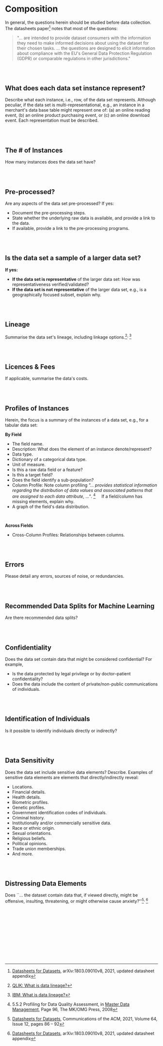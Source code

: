 
# Composition

In general, the questions herein should be studied before data collection.  The datasheets paper[^datasheets] notes that most of the questions:

<blockquote>
  "… are intended to provide dataset consumers with the information they need to make informed decisions about using the dataset for their chosen tasks. … the questions are designed to elicit information about compliance with the EU's General Data Protection Regulation (GDPR) or comparable regulations in other jurisdictions."
</blockquote>

<br>
<br>

## What does each data set instance represent?

Describe what each instance, i.e., row, of the data set represents.  Although peculiar, if the data set is multi-representational, e.g., an instance in a merchant's data base table might represent one of: (a) an online reading event, (b) an online product purchasing event, or \(c\) an online download event.  Each representation must be described.

<br>
<br>

## The # of Instances

How many instances does the data set have?

<br>
<br>

## Pre-processed?

Are any aspects of the data set pre-processed?  If yes:

<ul class="disc">
    <li class="disc">Document the pre-processing steps.</li>
    <li class="disc">State whether the underlying raw data is available, and provide a link to the data.</li>
    <li class="disc">If available, provide a link to the pre-processing programs.</li>
</ul>

<br>
<br>

## Is the data set a sample of a larger data set?

**If yes:**

<ul class="disc">
    <li class="disc"><b>If the data set is representative</b> of the larger data set: How was representativeness verified/validated?</li>
    <li class="disc"><b>If the data set is not representative</b> of the larger data set, e.g., is a geographically focused subset, explain why.</li>
</ul>

<br>
<br>

## Lineage

Summarise the data set's lineage, including linkage options.[^lineage-qlik]<sup>, </sup>[^lineage-ibm]

<br>
<br>

## Licences & Fees

If applicable, summarise the data's costs.

<br>
<br>

## Profiles of Instances

Herein, the focus is a summary of the instances of a data set, e.g., for a tabular data set:

**By Field**

* The field name.
* Description: What does the element of an instance denote/represent?
* Data type.
* Dictionary of a categorical data type.
* Unit of measure.
* Is this a raw data field or a feature?
* Is this a target field?
* Does the field identify a sub-population?
* Column Profile: Note column profiling <i>"… provides statistical information regarding the distribution of data values and associated patterns that are assigned to each data attribute, …"</i>. [^profiling] &nbsp; &nbsp; If a field/column has missing elements, explain why.
* A graph of the field's data distribution.


<br>

**Across Fields**

<ul class="disc">
    <li class="disc">Cross-Column Profiles: Relationships between columns.</li>
</ul>

<br>
<br>


## Errors

Please detail any errors, sources of noise, or redundancies.


<br>
<br>


## Recommended Data Splits for Machine Learning

Are there recommended data splits?

<br>
<br>

## Confidentiality

Does the data set contain data that might be considered confidential?  For example,

<ul class="disc">
    <li class="disc">Is the data protected by legal privilege or by doctor–patient confidentiality?</li>
    <li class="disc">Does the data include the content of private/non-public communications of individuals.</li>
</ul>

<br>
<br>

## Identification of Individuals

Is it possible to identify individuals directly or indirectly?

<br>
<br>

## Data Sensitivity

Does the data set include sensitive data elements?  Describe.  Examples of sensitive data elements are 
elements that directly/indirectly reveal:

<ul class="disc">
    <li class="disc">Locations.</li>
    <li class="disc">Financial details.</li>
    <li class="disc">Health details.</li>
    <li class="disc">Biometric profiles.</li>
    <li class="disc">Genetic profiles.</li>
    <li class="disc">Government identification codes of individuals.</li>
    <li class="disc">Criminal history.</li>
    <li class="disc">Institutionally and/or commercially sensitive data.</li>
    <li class="disc">Race or ethnic origin.</li>
    <li class="disc">Sexual orientations.</li>
    <li class="disc">Religious beliefs.</li>
    <li class="disc">Political opinions.</li>
    <li class="disc">Trade union memberships.</li>
    <li class="disc">And more.</li>
</ul>

<br>
<br>

## Distressing Data Elements

Does ``… the dataset contain data that, if viewed directly, might be offensive, insulting, threatening, or might otherwise cause anxiety?''[^datasheets-acm]<sup>, </sup>[^datasheets]

<br>
<br>

<br>
<br>

<br>
<br>

<br>
<br>

[^datasheets]: <a href="https://arxiv.org/abs/1803.09010v8" target="_blank">Datasheets for Datasets</a>, arXiv:1803.09010v8, 2021, updated datasheet appendix
[^lineage-qlik]: <a href="https://www.qlik.com/us/data-management/data-lineage" target="_blank">QLIK: What is data lineage?</a>
[^lineage-ibm]: <a href="https://www.ibm.com/topics/data-lineage" target="_blank">IBM: What is data lineage?</a>
[^datasheets-acm]: <a href="https://dl.acm.org/doi/10.1145/3458723" target="_blank">Datasheets for Datasets</a>, Communications of the ACM, 2021, Volume 64, Issue 12, pages 86 – 92
[^profiling]: 5.5.2 Profiling for Data Quality Assessment, in <a href="https://www.sciencedirect.com/book/9780123742254/master-data-management" target="_blank">Master Data Management</a>, Page 96, The MK/OMG Press, 2008
[^what-is-data-profiling]: <a href="https://www.talend.com/resources/what-is-data-profiling/" target="_blank">What is data profiling?</a></li>
<br>
<br>
